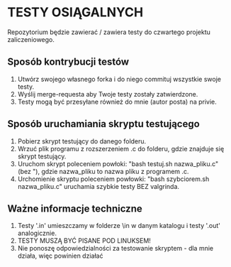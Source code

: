# TESTY OSIĄGALNYCH
Repozytorium będzie zawierać / zawiera testy do czwartego projektu zaliczeniowego.

## Sposób kontrybucji testów
1. Utwórz swojego własnego forka i do niego commituj wszystkie swoje testy.
2. Wyślij merge-requesta aby Twoje testy zostały zatwierdzone.
3. Testy mogą być przesyłane również do mnie (autor posta) na privie.

## Sposób uruchamiania skryptu testującego
1. Pobierz skrypt testujący do danego folderu.
2. Wrzuć plik programu z rozszerzeniem .c do folderu, gdzie znajduje się skrypt testujący.
3. Uruchom skrypt poleceniem powłoki: "bash testuj.sh nazwa_pliku.c" (bez "), gdzie nazwa_pliku to nazwa pliku z programem .c.
4. Urchomienie skryptu poleceniem powłowki: "bash szybciorem.sh nazwa_pliku.c" uruchamia szybkie testy BEZ valgrinda.

## Ważne informacje techniczne
1. Testy '.in' umieszczamy w folderze \in w danym katalogu i testy '.out' analogicznie.
2. TESTY MUSZĄ BYĆ PISANE POD LINUKSEM!
3. Nie ponoszę odpowiedzialności za testowanie skryptem - dla mnie działa, więc powinien działać
